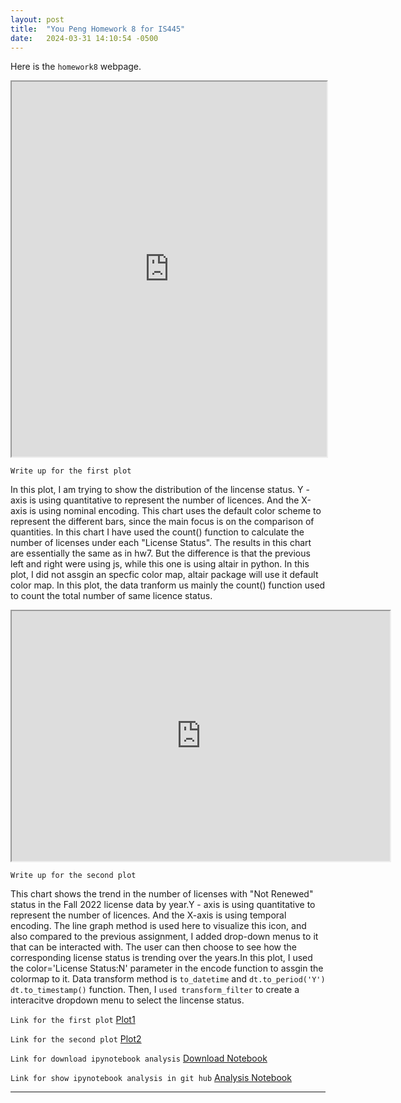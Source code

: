 ```yaml
---
layout: post
title:  "You Peng Homework 8 for IS445"
date:   2024-03-31 14:10:54 -0500
---
```

Here is the `homework8` webpage.


<iframe src="https://youpeng0630.github.io/IS445/chart1.html" width="100%" height="600"></iframe>


`Write up for the first plot`

In this plot, I am trying to show the distribution of the lincense status. Y - axis is using quantitative to represent the number of licences. And the X-axis is using nominal encoding. This chart uses the default color scheme to represent the different bars, since the main focus is on the comparison of quantities. In this chart I have used the count() function to calculate the number of licenses under each "License Status". The results in this chart are essentially the same as in hw7. But the difference is that the previous left and right were using js, while this one is using altair in python. In this plot, I did not assgin an specfic color map, altair package will use it default color map. In this plot, the data tranform us mainly the count() function used to count the total number of same licence status.



<iframe src="https://youpeng0630.github.io/IS445/chart2.html" width="120%" height="400"></iframe>


`Write up for the second plot`

This chart shows the trend in the number of licenses with "Not Renewed" status in the Fall 2022 license data by year.Y - axis is using quantitative to represent the number of licences. And the X-axis is using temporal encoding. The line graph method is used here to visualize this icon, and also compared to the previous assignment, I added drop-down menus to it that can be interacted with. The user can then choose to see how the corresponding license status is trending over the years.In this plot, I used the color='License Status:N' parameter in the encode function to assgin the colormap to it.  Data transform method is `to_datetime` and `dt.to_period('Y')` `dt.to_timestamp()` function. Then, I `used transform_filter` to create a interacitve dropdown menu to select the lincense status.


`Link for the first plot`
<a href="https://youpeng0630.github.io/IS445/chart1.html" class="btn">Plot1</a>

`Link for the second plot`
<a href="https://youpeng0630.github.io/IS445/chart2.html" class="btn">Plot2</a>

`Link for download ipynotebook analysis`
<a href="https://youpeng0630.github.io/IS445/IS445_Homework8.ipynb" class="btn">Download Notebook</a>

`Link for show ipynotebook analysis in git hub`
<a href="https://github.com/YouPeng0630/IS445/blob/main/IS445_Homework8.ipynb" class="btn">Analysis Notebook</a>

[jekyll-docs]: https://jekyllrb.com/docs/home


---
